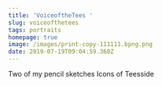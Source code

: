 ```yaml
---
title: 'VoiceoftheTees '
slug: voiceofthetees
tags: portraits
homepage: true
image: /images/print-copy-111111.bpng.png
date: 2019-07-19T09:04:59.360Z
---
```

Two of my pencil sketches Icons of Teesside
